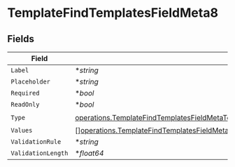 # TemplateFindTemplatesFieldMeta8


## Fields

| Field                                                                                                                                                                                                                            | Type                                                                                                                                                                                                                             | Required                                                                                                                                                                                                                         | Description                                                                                                                                                                                                                      |
| -------------------------------------------------------------------------------------------------------------------------------------------------------------------------------------------------------------------------------- | -------------------------------------------------------------------------------------------------------------------------------------------------------------------------------------------------------------------------------- | -------------------------------------------------------------------------------------------------------------------------------------------------------------------------------------------------------------------------------- | -------------------------------------------------------------------------------------------------------------------------------------------------------------------------------------------------------------------------------- |
| `Label`                                                                                                                                                                                                                          | **string*                                                                                                                                                                                                                        | :heavy_minus_sign:                                                                                                                                                                                                               | N/A                                                                                                                                                                                                                              |
| `Placeholder`                                                                                                                                                                                                                    | **string*                                                                                                                                                                                                                        | :heavy_minus_sign:                                                                                                                                                                                                               | N/A                                                                                                                                                                                                                              |
| `Required`                                                                                                                                                                                                                       | **bool*                                                                                                                                                                                                                          | :heavy_minus_sign:                                                                                                                                                                                                               | N/A                                                                                                                                                                                                                              |
| `ReadOnly`                                                                                                                                                                                                                       | **bool*                                                                                                                                                                                                                          | :heavy_minus_sign:                                                                                                                                                                                                               | N/A                                                                                                                                                                                                                              |
| `Type`                                                                                                                                                                                                                           | [operations.TemplateFindTemplatesFieldMetaTemplatesResponse200ApplicationJSONResponseBodyDataFieldsType](../../models/operations/templatefindtemplatesfieldmetatemplatesresponse200applicationjsonresponsebodydatafieldstype.md) | :heavy_check_mark:                                                                                                                                                                                                               | N/A                                                                                                                                                                                                                              |
| `Values`                                                                                                                                                                                                                         | [][operations.TemplateFindTemplatesFieldMetaTemplatesValues](../../models/operations/templatefindtemplatesfieldmetatemplatesvalues.md)                                                                                           | :heavy_minus_sign:                                                                                                                                                                                                               | N/A                                                                                                                                                                                                                              |
| `ValidationRule`                                                                                                                                                                                                                 | **string*                                                                                                                                                                                                                        | :heavy_minus_sign:                                                                                                                                                                                                               | N/A                                                                                                                                                                                                                              |
| `ValidationLength`                                                                                                                                                                                                               | **float64*                                                                                                                                                                                                                       | :heavy_minus_sign:                                                                                                                                                                                                               | N/A                                                                                                                                                                                                                              |